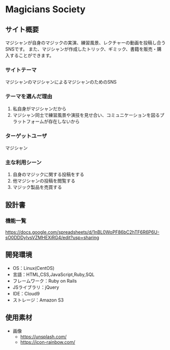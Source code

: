 # Magicians Society

## サイト概要
マジシャンが自身のマジックの実演、練習風景、レクチャーの動画を投稿し合うSNSです。
また、マジシャンが作成したトリック、ギミック、書籍を販売・購入することができます。

### サイトテーマ
マジシャンのマジシャンによるマジシャンのためのSNS

### テーマを選んだ理由
1. 私自身がマジシャンだから
2. マジシャン同士で練習風景や演技を見せ合い、コミュニケーションを図るプラットフォームが存在しないから

### ターゲットユーザ
マジシャン

### 主な利用シーン
1. 自身のマジックに関する投稿をする
2. 他マジシャンの投稿を閲覧する
3. マジック製品を売買する

## 設計書

### 機能一覧
https://docs.google.com/spreadsheets/d/1nBL0WoPF86bC2hTF6R6P6U-sO0DDDyIvsVZMHEXiRG4/edit?usp=sharing

## 開発環境
- OS：Linux(CentOS)
- 言語：HTML,CSS,JavaScript,Ruby,SQL
- フレームワーク：Ruby on Rails
- JSライブラリ：jQuery
- IDE：Cloud9
- ストレージ：Amazon S3

## 使用素材
- 画像
  - https://unsplash.com/
  - https://icon-rainbow.com/